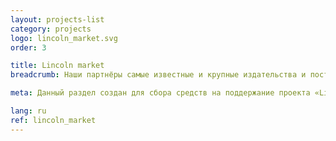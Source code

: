 ```yaml
---
layout: projects-list
category: projects
logo: lincoln_market.svg
order: 3

title: Lincoln market
breadcrumb: Наши партнёры самые известные и крупные издательства и поставщики товаров.

meta: Данный раздел создан для сбора средств на поддержание проекта «Lincoln&nbsp;virus».

lang: ru
ref: lincoln_market
---
```

